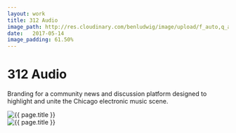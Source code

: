 ```yaml
---
layout: work
title: 312 Audio
image_path: http://res.cloudinary.com/benludwig/image/upload/f_auto,q_auto/v1524350475/312preview_ufiike.jpg
date:   2017-05-14
image_padding: 61.50%
---
```

<div class="grid-container">
<div class="grid">


<div class="grid-item">
  <div class="copy-block split revealblock">
  <div class="copy-left">
    <h1>312 Audio</h1>
    </div>
    <div class="copy-right">
    <p>Branding for a community news and discussion platform designed to highlight and unite the Chicago electronic music scene.</p>
    </div>
  </div>
</div>

<div class="grid-item">
<div class="imgblock revealblock">
  <div class="signal"></div>
  <div class="imgfull">
  <img src="http://res.cloudinary.com/benludwig/image/upload/f_auto,q_auto/v1524350474/312logo_nltrwt.jpg" alt="{{ page.title }}" onload="imgLoaded(this)">
</div>
</div>
</div>

<div class="grid-item">
<div class="imgblock revealblock">
  <div class="signal"></div>
  <div class="imgfull">
  <img src="http://res.cloudinary.com/benludwig/image/upload/f_auto,q_auto/v1524350484/312square_fx2wkk.jpg" alt="{{ page.title }}" onload="imgLoaded(this)">
</div>
</div>
</div>

</div>
</div>
